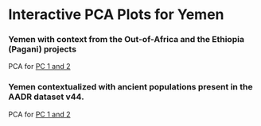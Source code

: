 
# Interactive PCA Plots for Yemen
### Yemen with context from the Out-of-Africa and the Ethiopia (Pagani) projects
PCA for [PC 1 and 2](https://henschellab.github.io/kourapca/ho_ooa_ee_PCA12.html)

### Yemen contextualized with ancient populations present in the AADR dataset v44.
PCA for [PC 1 and 2](https://henschellab.github.io/kourapca/full_1240K_ancient_PCA2.html)

